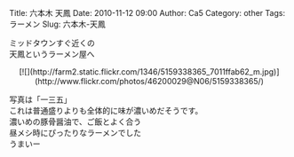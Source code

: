 Title: 六本木 天鳳
Date: 2010-11-12 09:00
Author: Ca5
Category: other
Tags: ラーメン
Slug: 六本木-天鳳

ミッドタウンすぐ近くの  
天鳳というラーメン屋へ

<p>
<center>
[![](http://farm2.static.flickr.com/1346/5159338365_7011ffab62_m.jpg)](http://www.flickr.com/photos/46200029@N06/5159338365/)

</center>
  
写真は「一三五」  
これは普通盛りよりも全体的に味が濃いめだそうです。  
濃いめの豚骨醤油で、ご飯とよく合う  
昼メシ時にぴったりなラーメンでした  
うまいー

</p>

